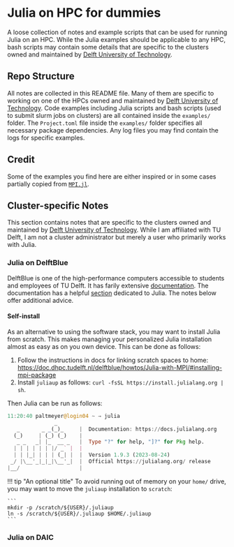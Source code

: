 # Julia on HPC for dummies

A loose collection of notes and example scripts that can be used for running Julia on an HPC. While the Julia examples should be applicable to any HPC, bash scripts may contain some details that are specific to the clusters owned and maintained by [Delft University of Technology](https://www.tudelft.nl/).

## Repo Structure

All notes are collected in this README file. Many of them are specific to working on one of the HPCs owned and maintained by [Delft University of Technology](https://www.tudelft.nl/). Code examples including Julia scripts and bash scripts (used to submit slurm jobs on clusters) are all contained inside the `examples/` folder. The `Project.toml` file inside the `examples/` folder specifies all necessary package dependencies. Any log files you may find contain the logs for specific examples. 

## Credit

Some of the examples you find here are either inspired or in some cases partially copied from [`MPI.jl`](https://juliaparallel.org/MPI.jl/latest/).

## Cluster-specific Notes

This section contains notes that are specific to the clusters owned and maintained by [Delft University of Technology](https://www.tudelft.nl/). While I am affiliated with TU Delft, I am not a cluster administrator but merely a user who primarily works with Julia. 

### Julia on DelftBlue

DelftBlue is one of the high-performance computers accessible to students and employees of TU Delft. It has farily extensive [documentation](https://doc.dhpc.tudelft.nl/delftblue/). The documentation has a helpful [section](https://doc.dhpc.tudelft.nl/delftblue/howtos/Julia-with-MPI/) dedicated to Julia. The notes below offer additional advice.

#### Self-install

As an alternative to using the software stack, you may want to install Julia from scratch. This makes managing your personalized Julia installation almost as easy as on you own device. This can be done as follows:

1. Follow the instructions in docs for linking scratch spaces to home: https://doc.dhpc.tudelft.nl/delftblue/howtos/Julia-with-MPI/#installing-mpi-package
2. Install `juliaup` as follows: `curl -fsSL https://install.julialang.org | sh`.

Then Julia can be run as follows:

```julia
11:20:40 paltmeyer@login04 ~ → julia
               _
   _       _ _(_)_     |  Documentation: https://docs.julialang.org
  (_)     | (_) (_)    |
   _ _   _| |_  __ _   |  Type "?" for help, "]?" for Pkg help.
  | | | | | | |/ _` |  |
  | | |_| | | | (_| |  |  Version 1.9.3 (2023-08-24)
 _/ |\__'_|_|_|\__'_|  |  Official https://julialang.org/ release
|__/                   |
```

!!! tip "An optional title"
    To avoid running out of memory on your `home/` drive, you may want to move the `juliaup` installation to `scratch`:

    ```
    mkdir -p /scratch/${USER}/.juliaup
    ln -s /scratch/${USER}/.juliaup $HOME/.juliaup
    ```

### Julia on DAIC
